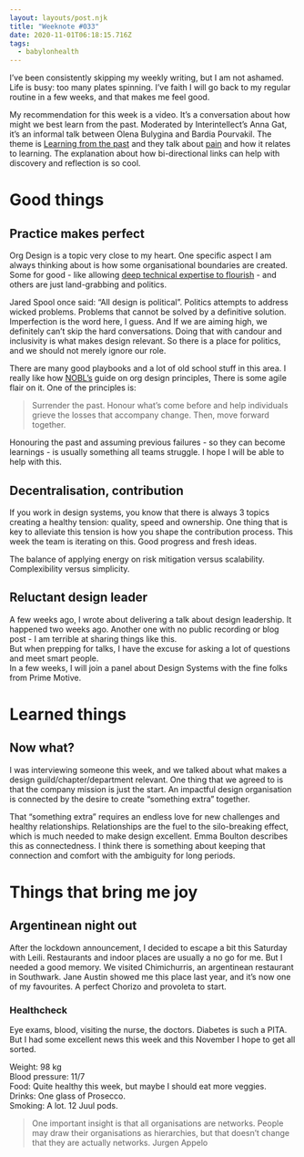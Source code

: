 ```yaml
---
layout: layouts/post.njk
title: "Weeknote #033"
date: 2020-11-01T06:18:15.716Z
tags:
  - babylonhealth
---
```

I’ve been consistently skipping my weekly writing, but I am not ashamed. Life is busy: too many plates spinning. I’ve faith I will go back to my regular routine in a few weeks, and that makes me feel good. 

My recommendation for this week is a video. It’s a conversation about how might we best learn from the past. Moderated by Interintellect’s Anna Gat, it’s an informal talk between Olena Bulygina and Bardia Pourvakil.  The theme is [Learning from the past](https://www.youtube.com/watch?v=u8JVHdy7nTs&t=1514s) and they talk about [pain](https://youtu.be/u8JVHdy7nTs?t=830) and how it relates to learning. The explanation about how bi-directional links can help with discovery and reflection is so cool. 

# Good things

## Practice makes perfect

Org Design is a topic very close to my heart. One specific aspect I am always thinking about is how some organisational boundaries are created. Some for good - like allowing [deep technical expertise to flourish](https://on-the-mark.com/silos-in-the-workplace/) - and others are just land-grabbing and politics.

Jared Spool once said: “All design is political”. Politics attempts to address wicked problems. Problems that cannot be solved by a definitive solution. Imperfection is the word here, I guess. And If we are aiming high, we definitely can’t skip the hard conversations. Doing that with candour and inclusivity is what makes design relevant. So there is a place for politics, and we should not merely ignore our role. 

There are many good playbooks and a lot of old school stuff in this area. I really like how [NOBL’s](https://nobl.io/organizational-design) guide on org design principles, There is some agile flair on it. One of the principles is: 

> Surrender the past. Honour what’s come before and help individuals grieve the losses that accompany change. Then, move forward together.

Honouring the past and assuming previous failures - so they can become learnings - is usually something all teams struggle. I hope I will be able to help with this. 

## Decentralisation, contribution

If you work in design systems, you know that there is always 3 topics creating a healthy tension: quality, speed and ownership. One thing that is key to alleviate this tension is how you shape the contribution process. This week the team is iterating on this. Good progress and fresh ideas.  

The balance of applying energy on risk mitigation versus scalability. Complexibility versus simplicity. 

## Reluctant design leader

A few weeks ago, I wrote about delivering a talk about design leadership. It happened two weeks ago. Another one with no public recording or blog post - I am terrible at sharing things like this. \
But when prepping for talks, I have the excuse for asking a lot of questions and meet smart people. \
In a few weeks, I will join a panel about Design Systems with the fine folks from Prime Motive. 

# Learned things

## Now what?

I was interviewing someone this week, and we talked about what makes a design guild/chapter/department relevant. One thing that we agreed to is that the company mission is just the start. An impactful design organisation is connected by the desire to create “something extra” together. 

That “something extra” requires an endless love for new challenges and healthy relationships. Relationships are the fuel to the silo-breaking effect, which is much needed to make design excellent. Emma Boulton describes this as connectedness. I think there is something about keeping that connection and comfort with the ambiguity for long periods. 

# Things that bring me joy

## Argentinean night out

After the lockdown announcement, I decided to escape a bit this Saturday with Leili. Restaurants and indoor places are usually a no go for me. But I needed a good memory. We visited Chimichurris, an argentinean restaurant in Southwark. Jane Austin showed me this place last year, and it’s now one of my favourites. A perfect Chorizo and provoleta to start.  

### Healthcheck

Eye exams, blood, visiting the nurse, the doctors. Diabetes is such a PITA. But I had some excellent news this week and this November I hope to get all sorted. 

Weight: 98 kg\
Blood pressure: 11/7 \
Food: Quite healthy this week, but maybe I should eat more veggies. \
Drinks: One glass of Prosecco. \
Smoking: A lot. 12 Juul pods. 

> One important insight is that all organisations are networks. People may draw their organisations as hierarchies, but that doesn’t change that they are actually networks. Jurgen Appelo